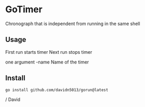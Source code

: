 # GoTimer

Chronograph that is independent from running in the same shell

## Usage
        
First run starts timer
Next run stops timer
 
one argument -name Name of the timer 

## Install

```
go install github.com/davidn5013/gorun@latest
``` 

/ David
